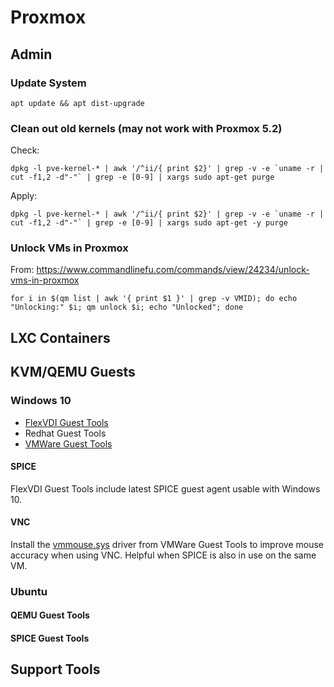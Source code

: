 # Proxmox

## Admin

### Update System

```
apt update && apt dist-upgrade
```

### Clean out old kernels (may not work with Proxmox 5.2)
Check:

```
dpkg -l pve-kernel-* | awk '/^ii/{ print $2}' | grep -v -e `uname -r | cut -f1,2 -d"-"` | grep -e [0-9] | xargs sudo apt-get purge
```


Apply:

```
dpkg -l pve-kernel-* | awk '/^ii/{ print $2}' | grep -v -e `uname -r | cut -f1,2 -d"-"` | grep -e [0-9] | xargs sudo apt-get -y purge
```

### Unlock VMs in Proxmox

From: https://www.commandlinefu.com/commands/view/24234/unlock-vms-in-proxmox

    for i in $(qm list | awk '{ print $1 }' | grep -v VMID); do echo "Unlocking:" $i; qm unlock $i; echo "Unlocked"; done

## LXC Containers

## KVM/QEMU Guests

### Windows 10


* [FlexVDI Guest Tools][ref_gt_flexvdi]
* Redhat Guest Tools
* [VMWare Guest Tools][ref_gt_vwware]


#### SPICE

FlexVDI Guest Tools include latest SPICE guest agent usable with Windows 10.

#### VNC

Install the [vmmouse.sys][ref_vmmouse] driver from VMWare Guest Tools to improve mouse accuracy when using VNC. Helpful when SPICE is also in use on the same VM.



### Ubuntu

#### QEMU Guest Tools

#### SPICE Guest Tools

## Support Tools

[ref_gt_flexvdi]: http://depot.flexvdi.com/guest-tools/
[ref_gt_vwware]: https://packages.vmware.com/tools/esx/latest/windows/index.html
[ref_vmmouse]: http://pve-devel.pve.proxmox.narkive.com/LL6pc4iu/vmmouse-is-working-on-windows-too